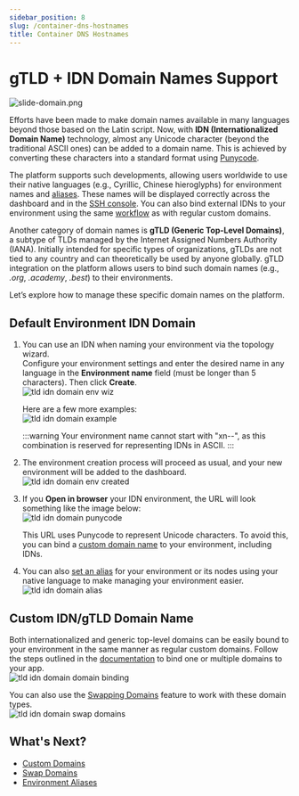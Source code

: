 ```yaml
---
sidebar_position: 8
slug: /container-dns-hostnames
title: Container DNS Hostnames
---
```

# gTLD + IDN Domain Names Support

![slide-domain.png](#)

Efforts have been made to make domain names available in many languages beyond those based on the Latin script. Now, with **IDN (Internationalized Domain Name)** technology, almost any Unicode character (beyond the traditional ASCII ones) can be added to a domain name. This is achieved by converting these characters into a standard format using [Punycode](https://en.wikipedia.org/wiki/Punycode).

The platform supports such developments, allowing users worldwide to use their native languages (e.g., Cyrillic, Chinese hieroglyphs) for environment names and [aliases](https://docs.dewacloud.com/docs/environment-aliases). These names will be displayed correctly across the dashboard and in the [SSH console](https://docs.dewacloud.com/docs/ssh-access). You can also bind external IDNs to your environment using the same [workflow](https://docs.dewacloud.com/docs/custom-domains) as with regular custom domains.

Another category of domain names is **gTLD (Generic Top-Level Domains)**, a subtype of TLDs managed by the Internet Assigned Numbers Authority (IANA). Initially intended for specific types of organizations, gTLDs are not tied to any country and can theoretically be used by anyone globally. gTLD integration on the platform allows users to bind such domain names (e.g., _.org_, _.academy_, _.best_) to their environments.

Let’s explore how to manage these specific domain names on the platform.

## Default Environment IDN Domain

1. You can use an IDN when naming your environment via the topology wizard.  
   Configure your environment settings and enter the desired name in any language in the **Environment name** field (must be longer than 5 characters). Then click **Create**.  
   ![tld idn domain env wiz](#)

   Here are a few more examples:  
   ![tld idn domain example](#)

   :::warning
   Your environment name cannot start with "xn--", as this combination is reserved for representing IDNs in ASCII.
   :::

2. The environment creation process will proceed as usual, and your new environment will be added to the dashboard.  
   ![tld idn domain env created](#)

3. If you **Open in browser** your IDN environment, the URL will look something like the image below:  
   ![tld idn domain punycode](#)

   This URL uses Punycode to represent Unicode characters. To avoid this, you can bind a [custom domain name](https://docs.dewacloud.com/docs/custom-domains) to your environment, including IDNs.

4. You can also [set an alias](https://docs.dewacloud.com/docs/environment-aliases) for your environment or its nodes using your native language to make managing your environment easier.  
   ![tld idn domain alias](#)

## Custom IDN/gTLD Domain Name

Both internationalized and generic top-level domains can be easily bound to your environment in the same manner as regular custom domains. Follow the steps outlined in the [documentation](https://docs.dewacloud.com/docs/custom-domains) to bind one or multiple domains to your app.  
![tld idn domain domain binding](#)

You can also use the [Swapping Domains](https://docs.dewacloud.com/docs/swap-domains) feature to work with these domain types.  
![tld idn domain swap domains](#)

## What's Next?

  * [Custom Domains](https://docs.dewacloud.com/docs/custom-domains/)
  * [Swap Domains](https://docs.dewacloud.com/docs/swap-domains/)
  * [Environment Aliases](https://docs.dewacloud.com/docs/environment-aliases/)